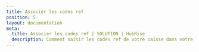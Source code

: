 ```yaml
---
title: Associer les codes ref
position: 5
layout: documentation
meta:
  title: Associer les codes ref | SOLUTION | HubRise
  description: Comment saisir les codes ref de votre caisse dans votre menu SOLUTION, en utilisant le gestionnaire de menu de SOLUTION.
---
```

